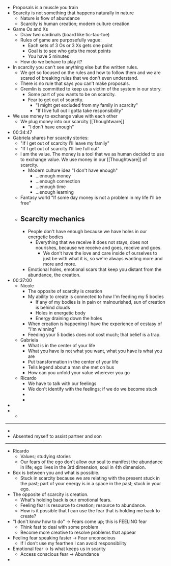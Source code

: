 - Proposals is a muscle you train
- Scarcity is not something that happens naturally in nature
	- Nature is flow of abundance
	- Scarcity is human creation; modern culture creation
- Game Os and Xs
	- Draw two cardinals (board like tic-tac-toe)
	- Rules of game are purposefully vague:
		- Each sets of 3 Os or 3 Xs gets one point
		- Goal is to see who gets the most points
		- You have 5 minutes
	- How do we behave to play it?
- In scarcity you can't see anything else but the written rules.
	- We get so focused on the rules and how to follow them and we are scared of breaking rules that we don't even understand.
	- There is no rule that says you can't make proposals.
	- Gremlin is committed to keep us a victim of the system in our story.
		- Some part of you wants to be on scarcity.
		- Fear to get out of scarcity.
			- "I might get excluded from my family in scarcity"
			- "If I live full out I gotta take responsibility"
- We use money to exchange value with each other
	- We plug money into our scarcity [[Thoughtware]]
		- "I don't have enough"
- 00:34:47
- Gabriela shares her scarcity stories:
	- "If I get out of scarcity I'll leave my family"
	- "If I get out of scarcity I'll live full out"
	- I am the value. The money is a tool that we as human decided to use to exchange value. We use money in our [[Thoughtware]] of scarcity.
		- Modern culture idea "I don't have enough"
			- ...enough money
			- ...enough connection
			- ...enough time
			- ...enough learning
	- Fantasy world "If some day money is not a problem in my life I'll be free"
	- ## Scarcity mechanics
		- People don't have enough because we have holes in our energetic bodies
			- Everything that we receive it does not stays, does not nourishes, because we receive and goes, receive and goes.
				- We don't have the love and care inside of ourselves to just be with what it is, so we're always wanting more and more and more.
		- Emotional holes, emotional scars that keep you distant from the abundance, the creation.
- 00:37:00
	- Nicole
		- The opposite of scarcity is creation
		- My ability to create is connected to how I'm feeding my 5 bodies
			- If any of my bodies is in pain or malnourished, sun of creation is behind clouds
			- Holes in energetic body
			- Energy draining down the holes
		- When creation is happening I have the experience of ecstasy of "I'm winning"
		- Feeding your 5 bodies does not cost much; that belief is a trap.
	- Gabriela
		- What is in the center of your life
		- What you have is not what you want, what you have is what you are
		- Put transformation in the center of your life
		- Tells legend about a man she met on bus
		- How can you unfold your value wherever you go
	- Ricardo
		- We have to talk with our feelings
		- We don't identify with the feelings; if we do we become stuck
		-
		-
-
-
	-
- ---
-
- Absented myself to assist partner and son
- ---
- Ricardo
	- Values; studying stories
	- Our fears of the ego don't allow our soul to manifest the abundance in life; ego lives in the 3rd dimension, soul in 4th dimension.
- Box is between you and what is possible.
	- Stuck in scarcity because we are relating with the present stuck in the past; part of your energy is in a space in the past; stuck in your ego.
- The opposite of scarcity is creation.
	- What's holding back is our emotional fears.
	- Feeling fear is resource to creation; resource to abundance.
	- How is it possible that I can use the fear that is holding me back to create?
- "I don't know how to do" -> Fears come up; this is FEELING fear
	- Think fast to deal with some problem
	- Become more creative to resolve problems that appear
- Feeling fear speaking faster -> Fear unconscious
	- If I don't use my fearthen I can avoid responsibility
- Emotional fear -> Is what keeps us in scarity
	- Access conscious fear -> Abundance
-
